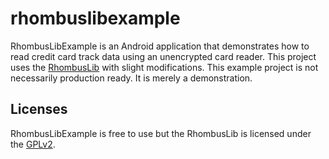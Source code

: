 # rhombuslibexample
RhombusLibExample is an Android application that demonstrates how to read credit card track data using an unencrypted card reader.
This project uses the [RhombusLib](https://github.com/sshipman/RhombusLib) with slight modifications.
This example project is not necessarily production ready. It is merely a demonstration.

## Licenses
RhombusLibExample is free to use but the RhombusLib is licensed under the [GPLv2](https://github.com/sshipman/RhombusLib/blob/master/gpl-2.0.txt).

